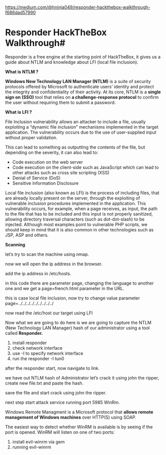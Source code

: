 
https://medium.com/@hninja049/responder-hackthebox-walkthrough-f686dad57990

# Responder HackTheBox Walkthrough#

Responder is a free engine at the starting point of HackTheBox, it gives us a guide about NTLM and knowledge about LFI (local file inclusion).

**What is NTLM ?**

**Windows New Technology LAN Manager (NTLM)** is a suite of security protocols offered by Microsoft to authenticate users’ identity and protect the integrity and confidentiality of their activity. At its core, NTLM is a **single sign on (SSO)** tool that relies on **a challenge-response protocol** to confirm the user without requiring them to submit a password.

**What is LFI ?**

File Inclusion vulnerability allows an attacker to include a file, usually exploiting a “dynamic file inclusion” mechanisms implemented in the target application. The vulnerability occurs due to the use of user-supplied input without proper validation.

This can lead to something as outputting the contents of the file, but depending on the severity, it can also lead to:

- Code execution on the web server
- Code execution on the client-side such as JavaScript which can lead to other attacks such as cross site scripting (XSS)
- Denial of Service (DoS)
- Sensitive Information Disclosure

Local file inclusion (also known as LFI) is the process of including files, that are already locally present on the server, through the exploiting of vulnerable inclusion procedures implemented in the application. This vulnerability occurs, for example, when a page receives, as input, the path to the file that has to be included and this input is not properly sanitized, allowing directory traversal characters (such as dot-dot-slash) to be injected. Although most examples point to vulnerable PHP scripts, we should keep in mind that it is also common in other technologies such as JSP, ASP and others.

**Scanning**

let’s try to scan the machine using nmap.


now we will open the ip address in the browser.


add the ip address in /etc/hosts.


in this code there are parameter page, changing the language to another one and we get a page=french.html parameter in the URL.


this is case local file inclusion, now try to change value parameter page=../../../../../../../../../




now read the /etc/host our target using LFI



Now what we are going to do here is we are going to capture the NTLM (New Technology LAN Manager) hash of our administrator using a tool called **Responder.**

1. install responder
2. check network interface
3. use -I to specify network interface
4. run the responder -I tun0



after the responder start, now navigate to link.




we have out NTLM hash of Administrator let’s crack it using john the ripper, create new file.txt and paste the hash.




save the file and start crack using john the ripper.



next step start attack service running port 5985 WinRm.

Windows Remote Managment is a Microsoft protocol that **allows remote management of Windows machines** over HTTP(S) using SOAP.

The easiest way to detect whether WinRM is available is by seeing if the port is opened. WinRM will listen on one of two ports:

1. install evil-winrm via gem
2. running evil-winrm